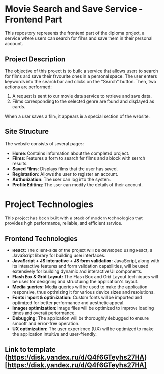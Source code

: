 # Movie Search and Save Service - Frontend Part

This repository represents the frontend part of the diploma project, a service where users can search for films and save them in their personal account.

## Project Description

The objective of this project is to build a service that allows users to search for films and save their favourite ones in a personal space. The user enters keywords into the search bar and clicks on the "Search" button. Then, two actions are performed:

1. A request is sent to our movie data service to retrieve and save data.
2. Films corresponding to the selected genre are found and displayed as cards.

When a user saves a film, it appears in a special section of the website.

## Site Structure

The website consists of several pages:

- **Home**: Contains information about the completed project.
- **Films**: Features a form to search for films and a block with search results.
- **Saved Films**: Displays films that the user has saved.
- **Registration**: Allows the user to register an account.
- **Authorization**: The user can log into the system.
- **Profile Editing**: The user can modify the details of their account.

# Project Technologies

This project has been built with a stack of modern technologies that provides high performance, reliable, and efficient service.

## Frontend Technologies

- **React:** The client-side of the project will be developed using React, a JavaScript library for building user interfaces.
- **JavaScript + JS interactive + JS form validation:** JavaScript, along with its interactive features and form validation capabilities, will be used extensively for building dynamic and interactive UI components.
- **Flash Box & Grid Layout:** The Flash Box and Grid Layout techniques will be used for designing and structuring the application's layout.
- **Media queries:** Media queries will be used to make the application responsive, thus optimizing it for various device sizes and resolutions.
- **Fonts import & optimization:** Custom fonts will be imported and optimized for better performance and aesthetic appeal.
- **Images optimization:** Image files will be optimized to improve loading times and overall performance.
- **Debugging:** The application will be thoroughly debugged to ensure smooth and error-free operation.
- **UX optimization:** The user experience (UX) will be optimized to make the application intuitive and user-friendly.

## Link to template (https://disk.yandex.ru/d/Q4f6GTeyhs27HA)[https://disk.yandex.ru/d/Q4f6GTeyhs27HA]

